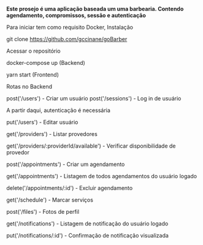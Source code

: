 __Este prosejo é uma aplicação baseada um uma barbearia. Contendo agendamento, compromissos, sessão e autenticação__

Para iniciar tem como requisito Docker,
Instalação

git clone https://github.com/gccinane/goBarber

Acessar o repositório

docker-compose up (Backend)

yarn start (Frontend)

Rotas no Backend

post('/users') - Criar um usuário
post('/sessions') - Log in de usuário

A partir daqui, autenticação é necessária

put('/users') - Editar usuário

get('/providers') - Listar provedores

get('/providers/:providerId/available') - Verificar disponibilidade de provedor

post('/appointments') - Criar um agendamento

get('/appointments') - Listagem de todos agendamentos do usuário logado

delete('/appointments/:id') - Excluir agendamento

get('/schedule') - Marcar serviços

post('/files') - Fotos de perfil

get('/notifications') - Listagem de notificação do usuário logado

put('/notifications/:id') - Confirmação de notificação visualizada
